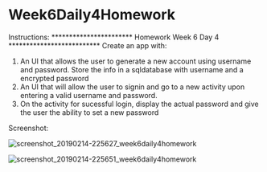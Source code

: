 # Week6Daily4Homework

Instructions:
***********************  Homework Week 6 Day 4 **************************
Create an app with:
1.  An UI that allows the user to generate a new account using username and password.  Store the info in a sqldatabase with username and a encrypted password
2.  An UI that will allow the user to signin and go to a new activity upon entering a valid username and password.
3.  On the activity for sucessful login, display the actual password and give the user the ability to set a new password

Screenshot:

![screenshot_20190214-225627_week6daily4homework](https://user-images.githubusercontent.com/46490503/52836177-a9f40200-30b7-11e9-8d08-357c34b9ff58.jpg)

![screenshot_20190214-225651_week6daily4homework](https://user-images.githubusercontent.com/46490503/52836180-ac565c00-30b7-11e9-9336-5205c07a3123.jpg)
